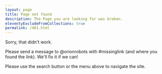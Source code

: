 ```yaml
---
layout: page
title: Page not found
description: The Page you are looking for was broken.
eleventyExcludeFromCollections: true
permalink: /401.html
---
```


Sorry, that didn't work.

Please send a message to @orionrobots with #missinglink (and where you found the link). We'll fix it if we can!

Please use the search button or the menu above to navigate the site.
